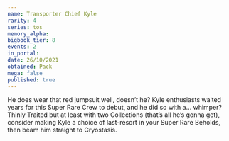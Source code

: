 ```yaml
---
name: Transporter Chief Kyle
rarity: 4
series: tos
memory_alpha:
bigbook_tier: 8
events: 2
in_portal:
date: 26/10/2021
obtained: Pack
mega: false
published: true
---
```


He does wear that red jumpsuit well, doesn’t he? Kyle enthusiasts waited years for this Super Rare Crew to debut, and he did so with a… whimper? Thinly Traited but at least with two Collections (that’s all he’s gonna get), consider making Kyle a choice of last-resort in your Super Rare Beholds, then beam him straight to Cryostasis.
